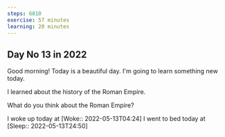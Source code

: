```yaml
---
steps: 6810
exercise: 57 minutes
learning: 20 minutes
---
```

## Day No 13 in 2022
Good morning! Today is a beautiful day.
I'm going to learn something new today.

I learned about the history of the Roman Empire.

What do you think about the Roman Empire?

I woke up today at [Woke:: 2022-05-13T04:24]
I went to bed today at [Sleep:: 2022-05-13T24:50]
